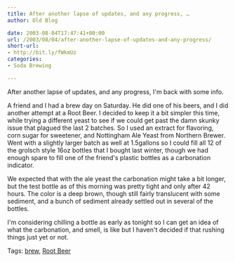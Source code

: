 ```yaml
---
title: After another lapse of updates, and any progress, …
author: Old Blog

date: 2003-08-04T17:47:41+00:00
url: /2003/08/04/after-another-lapse-of-updates-and-any-progress/
short-url:
- http://bit.ly/fWkmUz
categories:
- Soda Brewing

---
```

<div class='microid-http+http:sha1:a9654e3251c074140d15d36878076cf2390407bb'>

After another lapse of updates, and any progress, I'm back with some info.

A friend and I had a brew day on Saturday. He did one of his beers, and I did another attempt at a Root Beer. I decided to keep it a bit simpler this time, while trying a different yeast to see if we could get past the damn skunky issue that plagued the last 2 batches. So I used an extract for flavoring, corn sugar for sweetener, and Nottingham Ale Yeast from Northern Brewer. Went with a slightly larger batch as well at 1.5gallons so I could fill all 12 of the grolsch style 16oz bottles that I bought last winter, though we had enough spare to fill one of the friend's plastic bottles as a carbonation indicator.

We expected that with the ale yeast the carbonation might take a bit longer, but the test bottle as of this morning was pretty tight and only after 42 hours. The color is a deep brown, though still fairly translucent with some sediment, and a bunch of sediment already settled out in several of the bottles.

I'm considering chilling a bottle as early as tonight so I can get an idea of what the carbonation, and smell, is like but I haven't decided if that rushing things just yet or not.

</div>

<div class="st-post-tags">
Tags: <a href="http://www.cavort.org/tag/brew/" title="brew" rel="tag">brew</a>, <a href="http://www.cavort.org/tag/root-beer/" title="Root Beer" rel="tag">Root Beer</a><br />
</div>